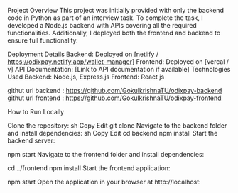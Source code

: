 Project Overview
This project was initially provided with only the backend code in Python as part of an interview task. To complete the task, I developed a Node.js backend with APIs covering all the required functionalities. Additionally, I deployed both the frontend and backend to ensure full functionality.

Deployment Details
Backend: Deployed on [netlify / https://odixpay.netlify.app/wallet-manager]
Frontend: Deployed on [vercal / v]
API Documentation: [Link to API documentation if available]
Technologies Used
Backend: Node.js, Express.js
Frontend: React js


githut url backend  : https://github.com/GokulkrishnaTU/odixpay-backend
githut url frontend  : https://github.com/GokulkrishnaTU/odixpay-frontend

How to Run Locally


Clone the repository:
sh
Copy
Edit
git clone <repository-url>
Navigate to the backend folder and install dependencies:
sh
Copy
Edit
cd backend
npm install
Start the backend server:

npm start
Navigate to the frontend folder and install dependencies:

cd ../frontend
npm install
Start the frontend application:

npm start
Open the application in your browser at http://localhost:<frontend-port>